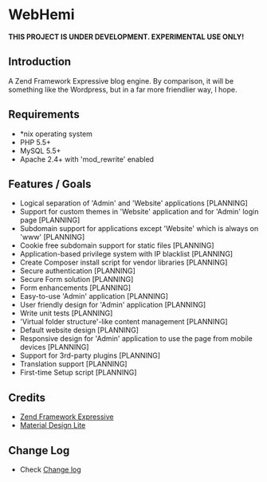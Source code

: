 WebHemi
=======

**THIS PROJECT IS UNDER DEVELOPMENT. EXPERIMENTAL USE ONLY!**

Introduction
------------

A Zend Framework Expressive blog engine. By comparison, it will be something like the Wordpress, but in a far more friendlier way, I hope.

Requirements
------------
- *nix operating system
- PHP 5.5+
- MySQL 5.5+
- Apache 2.4+ with 'mod_rewrite' enabled

Features / Goals
----------------

- Logical separation of 'Admin' and 'Website' applications [PLANNING]
- Support for custom themes in 'Website' application and for 'Admin' login page [PLANNING]
- Subdomain support for applications except 'Website' which is always on 'www' [PLANNING]
- Cookie free subdomain support for static files [PLANNING]
- Application-based privilege system with IP blacklist [PLANNING]
- Create Composer install script for vendor libraries [PLANNING]
- Secure authentication [PLANNING]
- Secure Form solution [PLANNING]
- Form enhancements [PLANNING]
- Easy-to-use 'Admin' application [PLANNING]
- User friendly design for 'Admin' application [PLANNING]
- Write unit tests [PLANNING]
- 'Virtual folder structure'-like content management [PLANNING]
- Default website design [PLANNING]
- Responsive design for 'Admin' application to use the page from mobile devices [PLANNING]
- Support for 3rd-party plugins [PLANNING]
- Translation support [PLANNING]
- First-time Setup script [PLANNING]

Credits
-------

- [Zend Framework Expressive](https://zendframework.github.io/zend-expressive/)
- [Material Design Lite](http://getmdl.io/)

Change Log
----------

- Check [Change log](CHANGELOG.md)